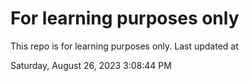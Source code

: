 # For learning purposes only
This repo is for learning purposes only.
Last updated at

Saturday, August 26, 2023 3:08:44 PM

